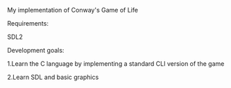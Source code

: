 My implementation of Conway's Game of Life 

Requirements:

SDL2

Development goals:

1.Learn the C language by implementing a standard CLI version of the game

2.Learn SDL and basic graphics

